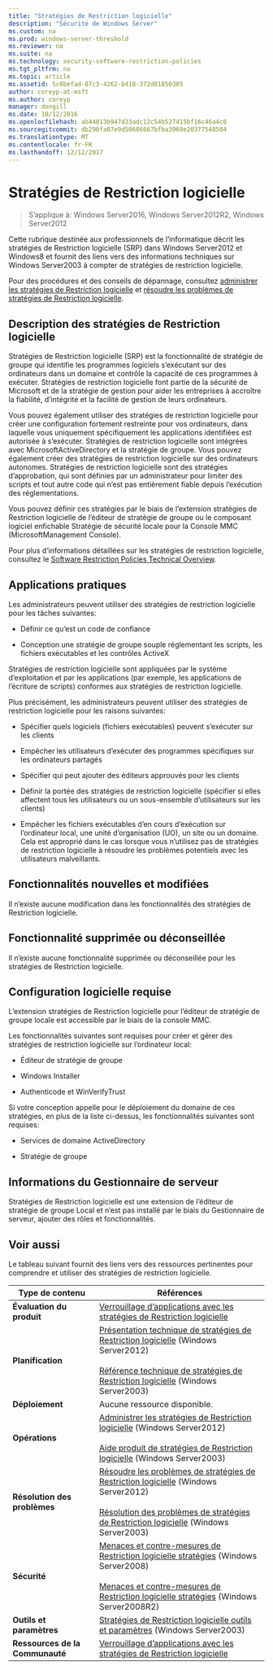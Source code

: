 ```yaml
---
title: "Stratégies de Restriction logicielle"
description: "Sécurité de Windows Server"
ms.custom: na
ms.prod: windows-server-threshold
ms.reviewer: na
ms.suite: na
ms.technology: security-software-restriction-policies
ms.tgt_pltfrm: na
ms.topic: article
ms.assetid: 5c0befad-07c3-4262-b418-372d01850305
author: coreyp-at-msft
ms.author: coreyp
manager: dongill
ms.date: 10/12/2016
ms.openlocfilehash: ab44013b947d33adc12c54b527415bf16c46a4c6
ms.sourcegitcommit: db290fa07e9d50686667bfba3969e20377548504
ms.translationtype: MT
ms.contentlocale: fr-FR
ms.lasthandoff: 12/12/2017
---
```

# <a name="software-restriction-policies"></a>Stratégies de Restriction logicielle

>S’applique à: Windows Server2016, Windows Server2012R2, Windows Server2012

Cette rubrique destinée aux professionnels de l’informatique décrit les stratégies de Restriction logicielle (SRP) dans Windows Server2012 et Windows8 et fournit des liens vers des informations techniques sur Windows Server2003 à compter de stratégies de restriction logicielle.

Pour des procédures et des conseils de dépannage, consultez [administrer les stratégies de Restriction logicielle](administer-software-restriction-policies.md) et [résoudre les problèmes de stratégies de Restriction logicielle](troubleshoot-software-restriction-policies.md).

## <a name="BKMK_OVER"></a>Description des stratégies de Restriction logicielle
Stratégies de Restriction logicielle (SRP) est la fonctionnalité de stratégie de groupe qui identifie les programmes logiciels s’exécutant sur des ordinateurs dans un domaine et contrôle la capacité de ces programmes à exécuter. Stratégies de restriction logicielle font partie de la sécurité de Microsoft et de la stratégie de gestion pour aider les entreprises à accroître la fiabilité, d’intégrité et la facilité de gestion de leurs ordinateurs.

Vous pouvez également utiliser des stratégies de restriction logicielle pour créer une configuration fortement restreinte pour vos ordinateurs, dans laquelle vous uniquement spécifiquement les applications identifiées est autorisée à s’exécuter. Stratégies de restriction logicielle sont intégrées avec MicrosoftActiveDirectory et la stratégie de groupe. Vous pouvez également créer des stratégies de restriction logicielle sur des ordinateurs autonomes. Stratégies de restriction logicielle sont des stratégies d’approbation, qui sont définies par un administrateur pour limiter des scripts et tout autre code qui n’est pas entièrement fiable depuis l’exécution des réglementations.

Vous pouvez définir ces stratégies par le biais de l’extension stratégies de Restriction logicielle de l’éditeur de stratégie de groupe ou le composant logiciel enfichable Stratégie de sécurité locale pour la Console MMC (MicrosoftManagement Console).

Pour plus d’informations détaillées sur les stratégies de restriction logicielle, consultez le [Software Restriction Policies Technical Overview](software-restriction-policies-technical-overview.md).

## <a name="BKMK_APP"></a>Applications pratiques
Les administrateurs peuvent utiliser des stratégies de restriction logicielle pour les tâches suivantes:

-   Définir ce qu’est un code de confiance

-   Conception une stratégie de groupe souple réglementant les scripts, les fichiers exécutables et les contrôles ActiveX

Stratégies de restriction logicielle sont appliquées par le système d’exploitation et par les applications (par exemple, les applications de l’écriture de scripts) conformes aux stratégies de restriction logicielle.

Plus précisément, les administrateurs peuvent utiliser des stratégies de restriction logicielle pour les raisons suivantes:

-   Spécifier quels logiciels (fichiers exécutables) peuvent s’exécuter sur les clients

-   Empêcher les utilisateurs d’exécuter des programmes spécifiques sur les ordinateurs partagés

-   Spécifier qui peut ajouter des éditeurs approuvés pour les clients

-   Définir la portée des stratégies de restriction logicielle (spécifier si elles affectent tous les utilisateurs ou un sous-ensemble d’utilisateurs sur les clients)

-   Empêcher les fichiers exécutables d’en cours d’exécution sur l’ordinateur local, une unité d’organisation (UO), un site ou un domaine. Cela est approprié dans le cas lorsque vous n’utilisez pas de stratégies de restriction logicielle à résoudre les problèmes potentiels avec les utilisateurs malveillants.

## <a name="BKMK_NEW"></a>Fonctionnalités nouvelles et modifiées
Il n’existe aucune modification dans les fonctionnalités des stratégies de Restriction logicielle.

## <a name="BKMK_DEP"></a>Fonctionnalité supprimée ou déconseillée
Il n’existe aucune fonctionnalité supprimée ou déconseillée pour les stratégies de Restriction logicielle.

## <a name="BKMK_SOFT"></a>Configuration logicielle requise
L’extension stratégies de Restriction logicielle pour l’éditeur de stratégie de groupe locale est accessible par le biais de la console MMC.

Les fonctionnalités suivantes sont requises pour créer et gérer des stratégies de restriction logicielle sur l’ordinateur local:

-   Éditeur de stratégie de groupe

-   Windows Installer

-   Authenticode et WinVerifyTrust

Si votre conception appelle pour le déploiement du domaine de ces stratégies, en plus de la liste ci-dessus, les fonctionnalités suivantes sont requises:

-   Services de domaine ActiveDirectory

-   Stratégie de groupe

## <a name="BKMK_INSTALL"></a>Informations du Gestionnaire de serveur
Stratégies de Restriction logicielle est une extension de l’éditeur de stratégie de groupe Local et n’est pas installé par le biais du Gestionnaire de serveur, ajouter des rôles et fonctionnalités.

## <a name="BKMK_LINKS"></a>Voir aussi
Le tableau suivant fournit des liens vers des ressources pertinentes pour comprendre et utiliser des stratégies de restriction logicielle.

|Type de contenu|Références|
|--------|-------|
|**Évaluation du produit**|[Verrouillage d’applications avec les stratégies de Restriction logicielle](https://technet.microsoft.com/magazine/2008.06.srp.aspx?pr=blog)|
|**Planification**|[Présentation technique de stratégies de Restriction logicielle](software-restriction-policies-technical-overview.md) (Windows Server2012)<br /><br />[Référence technique de stratégies de Restriction logicielle](https://technet.microsoft.com/library/cc728085(v=WS.10).aspx) (Windows Server2003)|
|**Déploiement**|Aucune ressource disponible.|
|**Opérations**|[Administrer les stratégies de Restriction logicielle](administer-software-restriction-policies.md) (Windows Server2012)<br /><br />[Aide produit de stratégies de Restriction logicielle](https://technet.microsoft.com/library/cc779607(v=WS.10).aspx) (Windows Server2003)|
|**Résolution des problèmes**|[Résoudre les problèmes de stratégies de Restriction logicielle](troubleshoot-software-restriction-policies.md) (Windows Server2012)<br /><br />[Résolution des problèmes de stratégies de Restriction logicielle](https://technet.microsoft.com/library/cc737011(v=WS.10).aspx) (Windows Server2003)|
|**Sécurité**|[Menaces et contre-mesures de Restriction logicielle stratégies](https://technet.microsoft.com/library/dd349795(v=WS.10).aspx) (Windows Server2008)<br /><br />[Menaces et contre-mesures de Restriction logicielle stratégies](https://technet.microsoft.com/library/hh125926(v=WS.10).aspx) (Windows Server2008R2)|
|**Outils et paramètres**|[Stratégies de Restriction logicielle outils et paramètres](https://technet.microsoft.com/library/cc782454(v=WS.10).aspx) (Windows Server2003)|
|**Ressources de la Communauté**|[Verrouillage d’applications avec les stratégies de Restriction logicielle](https://technet.microsoft.com/magazine/2008.06.srp.aspx?pr=blog)|



